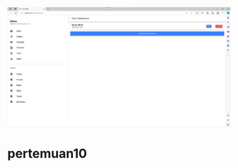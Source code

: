  ![alt text](https://github.com/nopalempl/pertemuan10/blob/main/Halaman%20data%20mahasiswa%2Ctombol%20edit%20dan%20hapus.jpg?raw=true)


# pertemuan10
